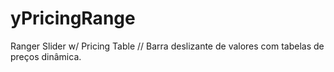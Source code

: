# yPricingRange
Ranger Slider w/ Pricing Table // Barra deslizante de valores com tabelas de preços dinâmica.
